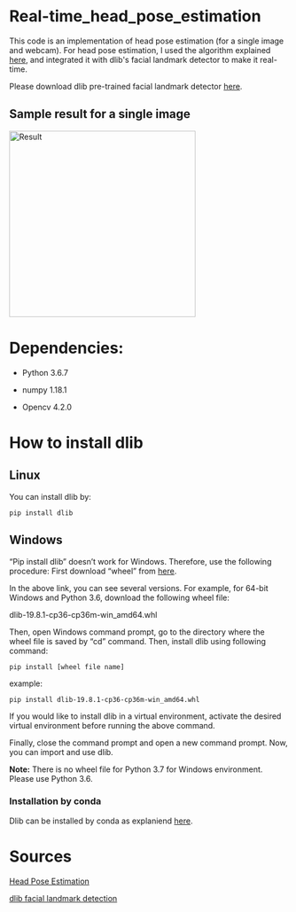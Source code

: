 # Real-time_head_pose_estimation


This code is an implementation of head pose estimation (for a single image and webcam). 
For head pose estimation, I used the algorithm explained [here](https://www.learnopencv.com/head-pose-estimation-using-opencv-and-dlib/), and integrated it with dlib's facial landmark detector to make it real-time. 

Please download dlib pre-trained facial landmark detector [here](http://dlib.net/files/shape_predictor_68_face_landmarks.dat.bz2). 

## Sample result for a single image
<img width="336" alt="Result" src="https://user-images.githubusercontent.com/38423900/76159276-0b26c180-6162-11ea-8c85-abf870410e13.png">


# Dependencies:

* Python 3.6.7

* numpy 1.18.1

* Opencv 4.2.0


# How to install dlib
## Linux
You can install dlib by:
```
pip install dlib
```

## Windows
“Pip install dlib” doesn’t work for Windows. Therefore, use the following procedure:
First download “wheel” from [here](https://pypi.org/simple/dlib). 

In the above link, you can see several versions. For example, for 64-bit Windows and Python 3.6, download the following wheel file:

dlib-19.8.1-cp36-cp36m-win_amd64.whl

Then, open Windows command prompt, go to the directory where the wheel file is saved by “cd” command. Then, install dlib using following command: 
```
pip install [wheel file name]
```

example:
```
pip install dlib-19.8.1-cp36-cp36m-win_amd64.whl
```

If you would like to install dlib in a virtual environment, activate the desired virtual environment before running the above command.

Finally, close the command prompt and open a new command prompt. Now, you can import and use dlib. 

**Note:** There is no wheel file for Python 3.7 for Windows environment. Please use Python 3.6. 


### Installation by conda 
Dlib can be installed by conda as explaniend [here](https://anaconda.org/menpo/dlib).



# Sources

[Head Pose Estimation](https://www.learnopencv.com/head-pose-estimation-using-opencv-and-dlib)

[dlib facial landmark detection](https://www.pyimagesearch.com/2017/04/03/facial-landmarks-dlib-opencv-python)
